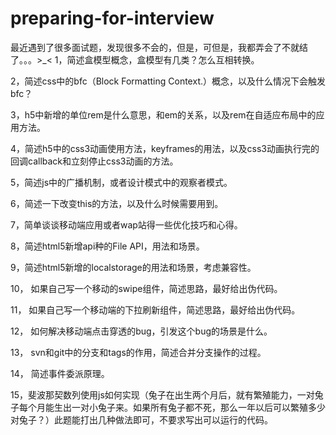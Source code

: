 # preparing-for-interview
最近遇到了很多面试题，发现很多不会的，但是，可但是，我都弄会了不就结了。。。>_&lt;
1，简述盒模型概念，盒模型有几类？怎么互相转换。

2，简述css中的bfc（Block Formatting Context.）概念，以及什么情况下会触发bfc？

3，h5中新增的单位rem是什么意思，和em的关系，以及rem在自适应布局中的应用方法。

4，简述h5中的css3动画使用方法，keyframes的用法，以及css3动画执行完的回调callback和立刻停止css3动画的方法。

5，简述js中的广播机制，或者设计模式中的观察者模式。

6，简述一下改变this的方法，以及什么时候需要用到。

7，简单谈谈移动端应用或者wap站得一些优化技巧和心得。


8，简述html5新增api种的File API，用法和场景。

9，简述html5新增的localstorage的用法和场景，考虑兼容性。


10， 如果自己写一个移动的swipe组件，简述思路，最好给出伪代码。

11， 如果自己写一个移动端的下拉刷新组件，简述思路，最好给出伪代码。


12， 如何解决移动端点击穿透的bug，引发这个bug的场景是什么。

13， svn和git中的分支和tags的作用，简述合并分支操作的过程。


14， 简述事件委派原理。

15，斐波那契数列使用js如何实现（兔子在出生两个月后，就有繁殖能力，一对兔子每个月能生出一对小兔子来。如果所有兔子都不死，那么一年以后可以繁殖多少对兔子？）此题能打出几种做法即可，不要求写出可以运行的代码。

 
